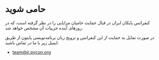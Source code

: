 # حامی شوید

کنفرانس پایکان ایران در قبال حمایت حامیان مزایایی را در نظر گرفته است، که در روزهای آینده جزییات آن مشخص خواهد شد.

در صورت تمایل به حمایت از این کنفرانس و ترویج زبان برنامه‌نویسی پایتون از طریق ایمیل زیر با ما در تماس باشید.

* team@ir.pycon.org





<div class="u-vskip-3"></div>
